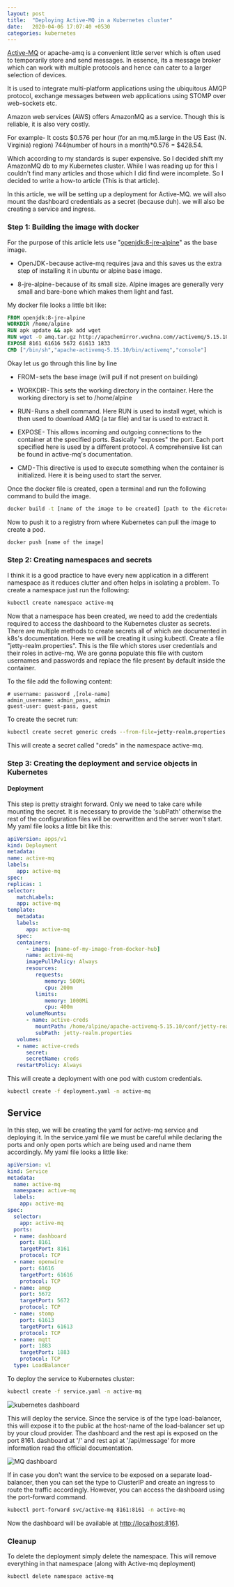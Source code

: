 ```yaml
---
layout: post
title:  "Deploying Active-MQ in a Kubernetes cluster"
date:   2020-04-06 17:07:40 +0530
categories: kubernetes
---
```

[Active-MQ][Active-MQ] or apache-amq is a convenient little server which is often used to temporarily store and send messages. In essence, its a message broker which can work with multiple protocols and hence can cater to a larger selection of devices.

It is used to integrate multi-platform applications using the ubiquitous AMQP protocol, exchange messages between web applications using STOMP over web-sockets etc. 



Amazon web services (AWS) offers AmazonMQ as a service. Though this is reliable, it is also very costly.

For example- It costs $0.576 per hour (for an mq.m5.large in the US East (N. Virginia) region)  744(number of hours in a month)*0.576 = $428.54.

Which according to my standards is super expensive. So I decided shift my AmazonMQ db to my Kubernetes cluster. While I was reading up for this I couldn't find many articles and those which I did find were incomplete. So I decided to write a how-to article (This is that article).

In this article, we will be setting up a deployment for Active-MQ. we will also mount the dashboard credentials as a secret (because duh). we will also be creating a service and ingress.

### Step 1: Building the image with docker
For the purpose of this article lets use "[openjdk:8-jre-alpine][openjdk:8-jre-alpine]" as the base image.

- OpenJDK - because active-mq requires java and this saves us the extra step of installing it in ubuntu or alpine base image. 

- 8-jre-alpine - because of its small size. Alpine images are generally very small and bare-bone which makes them light and fast.

My docker file looks a little bit like:

```Dockerfile
FROM openjdk:8-jre-alpine
WORKDIR /home/alpine
RUN apk update && apk add wget
RUN wget -O amq.tar.gz http://apachemirror.wuchna.com//activemq/5.15.10/apache-activemq-5.15.10-bin.tar.gz && tar -xvf amq.tar.gz
EXPOSE 8161 61616 5672 61613 1833
CMD ["/bin/sh","apache-activemq-5.15.10/bin/activemq","console"]
```

Okay let us go through this line by line

- FROM - sets the base image (will pull if not present on building)

- WORKDIR - This sets the working directory in the container. Here the working directory is set to /home/alpine

- RUN - Runs a shell command. Here RUN is used to install wget, which is then used to download AMQ (a tar file) and tar is used to extract it.

- EXPOSE - This allows incoming and outgoing connections to the container at the specified ports. Basically "exposes" the port. Each port specified here is used by a different protocol. A comprehensive list can be found in active-mq's documentation.

- CMD - This directive is used to execute something when the container is initialized. Here it is being used to start the server.

Once the docker file is created, open a terminal and run the following command to build the image.

```bash
docker build -t [name of the image to be created] [path to the dicretory containing the dockerfile]
```

Now to push it to a registry from where Kubernetes can pull the image to create a pod.
```bash
docker push [name of the image]
```

### Step 2: Creating namespaces and secrets

 I think it is a good practice to have every new application in a different namespace as it reduces clutter and often helps in isolating a problem.  To create a namespace just run the following:

```bash
kubectl create namespace active-mq
```
Now that a namespace has been created, we need to add the credentials required to access the dashboard to the Kubernetes cluster as secrets. There are multiple methods to create secrets all of which are documented in k8s's documentation. Here we will be creating it using kubectl.
Create a file "jetty-realm.properties". This is the file which stores user credentials and their roles in active-mq. We are gonna populate this file with custom usernames and passwords and replace the file present by default inside the container.

To the file add the following content:
```
# username: password ,[role-name]
admin_username: admin_pass, admin
guest-user: guest-pass, guest
```
To create the secret run:

```bash
kubectl create secret generic creds --from-file=jetty-realm.properties -n active-mq
```

This will create a secret called "creds" in the namespace active-mq.

### Step 3: Creating the deployment and service objects in Kubernetes

#### Deployment

 This step is pretty straight forward. Only we need to take care while mounting the secret. It is necessary to provide the 'subPath' otherwise the rest of the configuration files will be overwritten and the server won't start. My yaml file looks a little bit like this:

```yaml
apiVersion: apps/v1
kind: Deployment
metadata:
name: active-mq
labels:
   app: active-mq
spec:
replicas: 1
selector:
   matchLabels:
   app: active-mq
template:
   metadata:
   labels:
      app: active-mq
   spec:
   containers:
      - image: [name-of-my-image-from-docker-hub]
      name: active-mq
      imagePullPolicy: Always
      resources:
         requests:
            memory: 500Mi
            cpu: 200m
         limits:
            memory: 1000Mi
            cpu: 400m
      volumeMounts:
      - name: active-creds
         mountPath: /home/alpine/apache-activemq-5.15.10/conf/jetty-realm.properties
         subPath: jetty-realm.properties
   volumes:
   - name: active-creds
      secret:
      secretName: creds
   restartPolicy: Always
```	

This will create a deployment with one pod with custom credentials.

```bash
kubectl create -f deployment.yaml -n active-mq
```

## Service
In this step, we will be creating the yaml for active-mq service and deploying it. In the service.yaml file we must be careful while declaring the ports and only open ports which are being used and name them accordingly. My yaml file looks a little like:

```yaml
apiVersion: v1
kind: Service
metadata:
  name: active-mq
  namespace: active-mq
  labels:
    app: active-mq
spec:
  selector:
    app: active-mq
  ports:
  - name: dashboard
    port: 8161
    targetPort: 8161
    protocol: TCP
  - name: openwire
    port: 61616
    targetPort: 61616
    protocol: TCP
  - name: amqp
    port: 5672
    targetPort: 5672
    protocol: TCP
  - name: stomp
    port: 61613
    targetPort: 61613
    protocol: TCP
  - name: mqtt
    port: 1883
    targetPort: 1883
    protocol: TCP
  type: LoadBalancer
```

To deploy the service to Kubernetes cluster:

```bash
kubectl create -f service.yaml -n active-mq
```

![kubernetes dashboard](/assets/2020-04-06-Active-MQ-in-Kubernetes/k8s-dashboard.png)

This will deploy the service. Since the service is of the type load-balancer, this will expose it to the public at the host-name of the load-balancer set up by your cloud provider. The dashboard and the rest api is exposed on the port 8161. dashboard at '/' and rest api at '/api/message' for more information read the official documentation.

![MQ dashboard](/assets/2020-04-06-Active-MQ-in-Kubernetes/mq-dashboard.png)

If in case you don't want the service to be exposed on a separate load-balancer, then you can set the type to ClusterIP and create an ingress to route the traffic accordingly. However, you can access the dashboard using the port-forward command.

```bash
kubectl port-forward svc/active-mq 8161:8161 -n active-mq
```

Now the dashboard will be available at [http://localhost:8161][localhost].

### Cleanup

To delete the deployment simply delete the namespace. This will remove everything in that namespace (along with Active-mq deployment)

```bash
kubectl delete namespace active-mq
```

[Active-MQ]: https://activemq.apache.org/
[localhost]: http://localhost:8161
[openjdk:8-jre-alpine]: https://hub.docker.com/_/openjdk